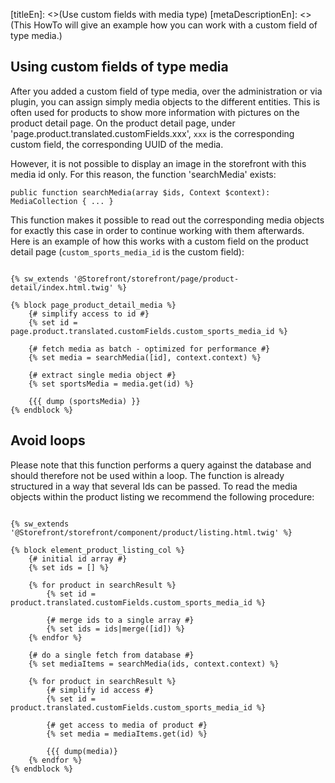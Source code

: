 [titleEn]: <>(Use custom fields with media type)
[metaDescriptionEn]: <>(This HowTo will give an example how you can work with a custom field of type media.)

## Using custom fields of type media
After you added a custom field of type media, over the administration or via plugin, you can assign simply media objects to the different entities.
This is often used for products to show more information with pictures on the product detail page. On the product detail page, under 'page.product.translated.customFields.xxx', `xxx` is the corresponding custom field, the corresponding UUID of the media.

However, it is not possible to display an image in the storefront with this media id only. For this reason, the function 'searchMedia' exists:

```
public function searchMedia(array $ids, Context $context): MediaCollection { ... }
```

This function makes it possible to read out the corresponding media objects for exactly this case in order to continue working with them afterwards.
Here is an example of how this works with a custom field on the product detail page (`custom_sports_media_id` is the custom field):

```twig

{% sw_extends '@Storefront/storefront/page/product-detail/index.html.twig' %}

{% block page_product_detail_media %}
    {# simplify access to id #}
    {% set id = page.product.translated.customFields.custom_sports_media_id %}

    {# fetch media as batch - optimized for performance #}
    {% set media = searchMedia([id], context.context) %}

    {# extract single media object #}
    {% set sportsMedia = media.get(id) %}

    {{{ dump (sportsMedia) }}
{% endblock %}

```

## Avoid loops

Please note that this function performs a query against the database and should therefore not be used within a loop. The function is already structured in a way that several Ids can be passed.
To read the media objects within the product listing we recommend the following procedure:

```twig

{% sw_extends '@Storefront/storefront/component/product/listing.html.twig' %}

{% block element_product_listing_col %}
    {# initial id array #}
    {% set ids = [] %}

    {% for product in searchResult %}
        {% set id = product.translated.customFields.custom_sports_media_id %}

        {# merge ids to a single array #}
        {% set ids = ids|merge([id]) %}
    {% endfor %}

    {# do a single fetch from database #}
    {% set mediaItems = searchMedia(ids, context.context) %}

    {% for product in searchResult %}
        {# simplify id access #}
        {% set id = product.translated.customFields.custom_sports_media_id %}

        {# get access to media of product #}
        {% set media = mediaItems.get(id) %}

        {{{ dump(media)}
    {% endfor %}
{% endblock %}

```
